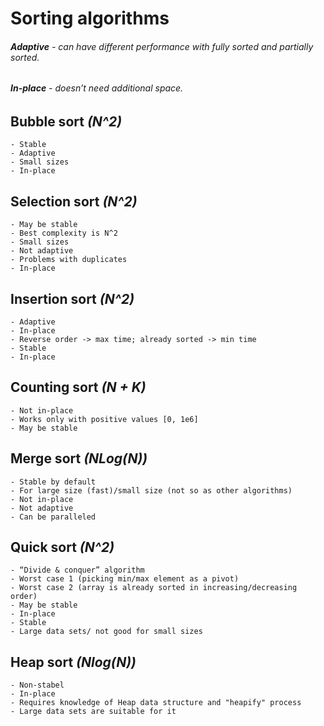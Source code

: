 # Sorting algorithms

###### **Adaptive** - can have different performance with fully sorted and partially sorted.
###### **In-place** - doesn’t need additional space.

## Bubble sort *(N^2)*
```
- Stable 
- Adaptive 
- Small sizes
- In-place
```

## Selection sort *(N^2)*
```
- May be stable 
- Best complexity is N^2 
- Small sizes 
- Not adaptive 
- Problems with duplicates 
- In-place
```

## Insertion sort *(N^2)*
```
- Adaptive 
- In-place 
- Reverse order -> max time; already sorted -> min time 
- Stable 
- In-place
```

## Counting sort *(N + K)*
```
- Not in-place
- Works only with positive values [0, 1e6]
- May be stable
```

## Merge sort *(NLog(N))*
```
- Stable by default
- For large size (fast)/small size (not so as other algorithms)
- Not in-place
- Not adaptive 
- Can be paralleled
```

## Quick sort *(N^2)*
```
- “Divide & conquer” algorithm
- Worst case 1 (picking min/max element as a pivot)
- Worst case 2 (array is already sorted in increasing/decreasing order)
- May be stable
- In-place 
- Stable 
- Large data sets/ not good for small sizes 
```

## Heap sort *(Nlog(N))*
```
- Non-stabel
- In-place
- Requires knowledge of Heap data structure and "heapify" process 
- Large data sets are suitable for it 
```
